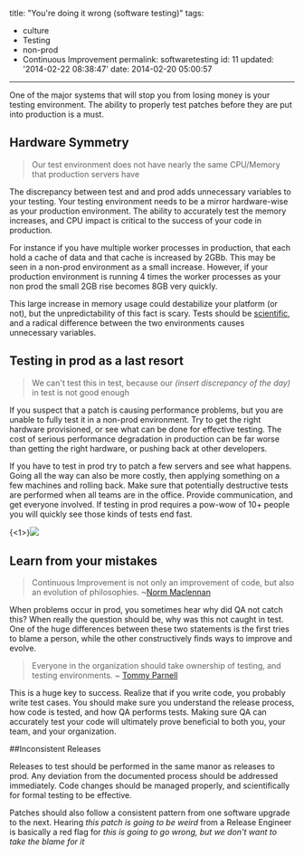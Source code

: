 title: "You're doing it wrong (software testing)"
tags:

  - culture
  - Testing
  - non-prod
  - Continuous Improvement
permalink: softwaretesting
id: 11
updated: '2014-02-22 08:38:47'
date: 2014-02-20 05:00:57
---

One of the major systems that will stop you from losing money is your testing environment. The ability to properly test patches before they are put into production is a must.
<!-- more -->

## Hardware Symmetry

> Our test environment does not have nearly the same CPU/Memory that production servers have

The discrepancy between test and and prod adds unnecessary variables to your testing. Your testing environment needs to be a mirror hardware-wise as your production environment. The ability to accurately test the memory increases, and CPU impact is critical to the success of your code in production.

For instance if you have multiple worker processes in production, that each hold a cache of data and that cache is increased by 2GBb. This may be seen in a non-prod environment as a small increase. However, if your production environment is running 4 times the worker processes as your non prod the small 2GB rise becomes 8GB very quickly.

This large increase in memory usage could destabilize your platform (or not), but the unpredictability of this fact is scary. Tests should be [scientific](http://en.wikipedia.org/wiki/Scientific_method), and a radical difference between the two environments causes unnecessary variables.

## Testing in prod as a last resort

>We can't test this in test, because our *(insert discrepancy of the day)* in test is not good enough

If you suspect that a patch is causing performance problems, but you are unable to fully test it in a non-prod environment. Try to get the right hardware provisioned, or see what can be done for effective testing. The cost of serious performance degradation in production can be far worse than getting the right hardware, or pushing back at other developers.

If you have to test in prod try to patch a few servers and see what happens. Going all the way can also be more costly, then applying something on a few machines and rolling back. Make sure that potentially destructive tests are performed when all teams are in the office. Provide communication, and get everyone involved. If testing in prod requires a pow-wow of 10+ people you will quickly see those kinds of tests end fast.

{<1>}![](/content/images/2014/Feb/9689481.jpg)



## Learn from your mistakes

>Continuous Improvement is not only an improvement of code, but also an evolution of philosophies. ~[Norm Maclennan](https://blog.normmaclennan.com)

When problems occur in prod, you sometimes hear why did QA not catch this? When really the question should be, why was this not caught in test. One of the huge differences between these two statements is the first tries to blame a person, while the other constructively finds ways to improve and evolve.

>Everyone in the organization should take ownership of testing, and testing environments. ~ [Tommy Parnell](http://blog.tommyparnell.com)

This is a huge key to success. Realize that if you write code, you probably write test cases. You should make sure you understand the release process, how code is tested, and how QA performs tests. Making sure QA can accurately test your code will ultimately prove beneficial to both you, your team, and your organization.

##Inconsistent Releases

Releases to test should be performed in the same manor as releases to prod. Any deviation from the documented process should be addressed immediately. Code changes should be managed properly, and scientifically for formal testing to be effective.

Patches should also follow a consistent pattern from one software upgrade to the next. Hearing *this patch is going to be weird* from a Release Engineer is basically a red flag for *this is going to go wrong, but we don't want to take the blame for it*

